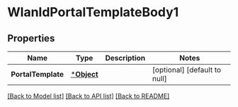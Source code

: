 # WlanIdPortalTemplateBody1

## Properties
Name | Type | Description | Notes
------------ | ------------- | ------------- | -------------
**PortalTemplate** | [***Object**](.md) |  | [optional] [default to null]

[[Back to Model list]](../README.md#documentation-for-models) [[Back to API list]](../README.md#documentation-for-api-endpoints) [[Back to README]](../README.md)

